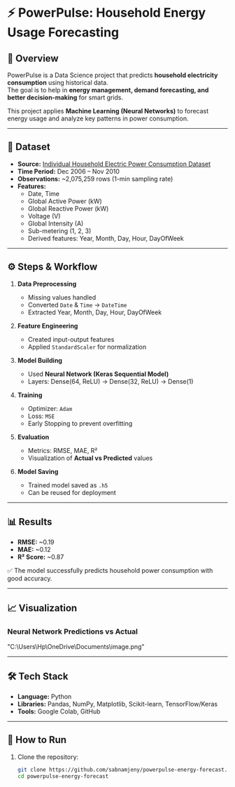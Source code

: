 # ⚡ PowerPulse: Household Energy Usage Forecasting

## 📌 Overview
PowerPulse is a Data Science project that predicts **household electricity consumption** using historical data.  
The goal is to help in **energy management, demand forecasting, and better decision-making** for smart grids.  

This project applies **Machine Learning (Neural Networks)** to forecast energy usage and analyze key patterns in power consumption.

---

## 📂 Dataset
- **Source:** [Individual Household Electric Power Consumption Dataset](https://archive.ics.uci.edu/ml/datasets/individual+household+electric+power+consumption)  
- **Time Period:** Dec 2006 – Nov 2010  
- **Observations:** ~2,075,259 rows (1-min sampling rate)  
- **Features:**
  - Date, Time  
  - Global Active Power (kW)  
  - Global Reactive Power (kW)  
  - Voltage (V)  
  - Global Intensity (A)  
  - Sub-metering (1, 2, 3)  
  - Derived features: Year, Month, Day, Hour, DayOfWeek  

---

## ⚙️ Steps & Workflow
1. **Data Preprocessing**
   - Missing values handled  
   - Converted `Date` & `Time` → `DateTime`  
   - Extracted Year, Month, Day, Hour, DayOfWeek  

2. **Feature Engineering**
   - Created input-output features  
   - Applied `StandardScaler` for normalization  

3. **Model Building**
   - Used **Neural Network (Keras Sequential Model)**  
   - Layers: Dense(64, ReLU) → Dense(32, ReLU) → Dense(1)  

4. **Training**
   - Optimizer: `Adam`  
   - Loss: `MSE`  
   - Early Stopping to prevent overfitting  

5. **Evaluation**
   - Metrics: RMSE, MAE, R²  
   - Visualization of **Actual vs Predicted** values  

6. **Model Saving**
   - Trained model saved as `.h5`  
   - Can be reused for deployment  

---

## 📊 Results

- **RMSE:** ~0.19  
- **MAE:** ~0.12  
- **R² Score:** ~0.87  

✅ The model successfully predicts household power consumption with good accuracy.  

---

## 📈 Visualization

### Neural Network Predictions vs Actual
"C:\Users\Hp\OneDrive\Documents\image.png"

---

## 🛠 Tech Stack
- **Language:** Python  
- **Libraries:** Pandas, NumPy, Matplotlib, Scikit-learn, TensorFlow/Keras  
- **Tools:** Google Colab, GitHub  

---

## 🚀 How to Run
1. Clone the repository:
   ```bash
   git clone https://github.com/sabnamjeny/powerpulse-energy-forecast.git
   cd powerpulse-energy-forecast
